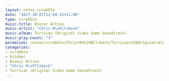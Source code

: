 ```yaml
---
layout: notes_scrobble
date: "2017-10-01T12:04:35+11:00"
type: scrobble
music-title: Bionic Action
music-artist: "Chris H\xFClsbeck"
music-album: Turrican (Original Video Game Soundtrack)
music-play-count: "1"
permalink: /notes/scrobble/Chris+H%C3%BClsbeck/Turrican+%28Original+Video+Game+Soundtrack%29/3fe0e59dd4aa2853d8860e4d1f9a1de1de1c1e4e.html
categories:
- scrobble
- October
- Bionic Action
- "Chris H\xFClsbeck"
- Turrican (Original Video Game Soundtrack)
---
```

